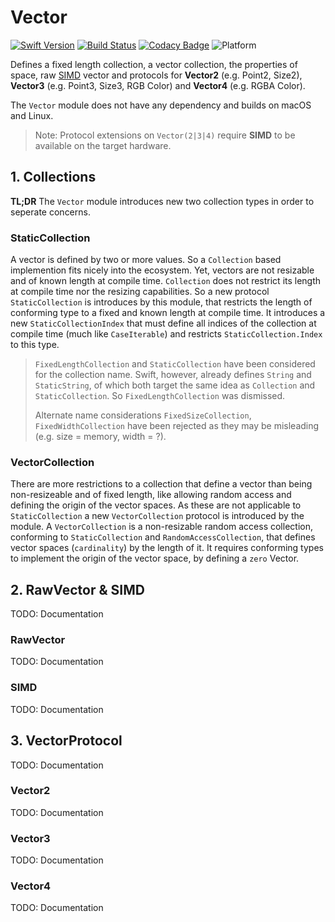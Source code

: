 # Vector

[![Swift Version](https://img.shields.io/badge/Swift-4.2-red.svg)](https://swift.org/)
[![Build Status](https://travis-ci.com/markuswntr/vector.svg?branch=master)](https://travis-ci.com/markuswntr/vector)
[![Codacy Badge](https://api.codacy.com/project/badge/Grade/803ddcc9676c4910bd11b804801eeca8)](https://app.codacy.com/app/markuswntr/vector)
![Platform](https://img.shields.io/badge/platform-macOS%20%7C%20linux-lightgrey.svg)

Defines a fixed length collection, a vector collection, the properties of space, raw [SIMD](https://en.wikipedia.org/wiki/SIMD) vector and protocols for **Vector2** (e.g. Point2, Size2), **Vector3** (e.g. Point3, Size3, RGB Color) and **Vector4**  (e.g. RGBA Color).

The `Vector` module does not have any dependency and builds on macOS and Linux.

> Note: Protocol extensions on `Vector(2|3|4)` require **SIMD** to be available on the target hardware.

## 1. Collections

**TL;DR** The `Vector` module introduces new two collection types in order to seperate concerns.

### StaticCollection

A vector is defined by two or more values. So a `Collection` based implemention fits nicely into the ecosystem. Yet, vectors are not resizable and of known length at compile time. `Collection` does not restrict its length at compile time nor the resizing capabilities. So a new protocol `StaticCollection` is introduces by this module, that restricts the length of conforming type to a fixed and known length at compile time. It introduces a new `StaticCollectionIndex` that must define all indices of the collection at compile time (much like `CaseIterable`) and restricts `StaticCollection.Index` to this type.

> `FixedLengthCollection` and `StaticCollection` have been considered for the collection name. Swift, however, already defines `String` and `StaticString`, of which both target the same idea as `Collection` and `StaticCollection`. So `FixedLengthCollection` was dismissed.
>
> Alternate name considerations `FixedSizeCollection`, `FixedWidthCollection` have been rejected as they may be misleading (e.g. size = memory, width = ?).

### VectorCollection

There are more restrictions to a collection that define a vector than being non-resizeable and of fixed length, like allowing random access and defining the origin of the vector spaces. As these are not applicable to `StaticCollection` a new `VectorCollection` protocol is introduced by the module.
A `VectorCollection` is a non-resizable random access collection, conforming to `StaticCollection` and `RandomAccessCollection`, that defines vector spaces (`cardinality`) by the length of it.
It requires conforming types to implement the origin of the vector space, by defining a `zero` Vector.

## 2. RawVector & SIMD

TODO: Documentation

### RawVector

TODO: Documentation

### SIMD

TODO: Documentation

## 3. VectorProtocol

TODO: Documentation

### Vector2

TODO: Documentation

### Vector3

TODO: Documentation

### Vector4

TODO: Documentation
